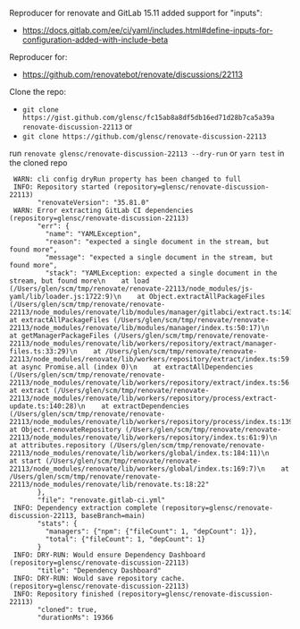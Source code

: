 Reproducer for renovate and GitLab 15.11  added support for "inputs":
- https://docs.gitlab.com/ee/ci/yaml/includes.html#define-inputs-for-configuration-added-with-include-beta

Reproducer for:
- https://github.com/renovatebot/renovate/discussions/22113

Clone the repo:
- `git clone https://gist.github.com/glensc/fc15ab8a8df5db16ed71d28b7ca5a39a renovate-discussion-22113`
or
- `git clone https://github.com/glensc/renovate-discussion-22113`

run `renovate glensc/renovate-discussion-22113 --dry-run` or `yarn test` in the cloned repo

```
 WARN: cli config dryRun property has been changed to full
 INFO: Repository started (repository=glensc/renovate-discussion-22113)
       "renovateVersion": "35.81.0"
 WARN: Error extracting GitLab CI dependencies (repository=glensc/renovate-discussion-22113)
       "err": {
         "name": "YAMLException",
         "reason": "expected a single document in the stream, but found more",
         "message": "expected a single document in the stream, but found more",
         "stack": "YAMLException: expected a single document in the stream, but found more\n    at load (/Users/glen/scm/tmp/renovate/renovate-22113/node_modules/js-yaml/lib/loader.js:1722:9)\n    at Object.extractAllPackageFiles (/Users/glen/scm/tmp/renovate/renovate-22113/node_modules/renovate/lib/modules/manager/gitlabci/extract.ts:143:17)\n    at extractAllPackageFiles (/Users/glen/scm/tmp/renovate/renovate-22113/node_modules/renovate/lib/modules/manager/index.ts:50:17)\n    at getManagerPackageFiles (/Users/glen/scm/tmp/renovate/renovate-22113/node_modules/renovate/lib/workers/repository/extract/manager-files.ts:33:29)\n    at /Users/glen/scm/tmp/renovate/renovate-22113/node_modules/renovate/lib/workers/repository/extract/index.ts:59:28\n    at async Promise.all (index 0)\n    at extractAllDependencies (/Users/glen/scm/tmp/renovate/renovate-22113/node_modules/renovate/lib/workers/repository/extract/index.ts:56:26)\n    at extract (/Users/glen/scm/tmp/renovate/renovate-22113/node_modules/renovate/lib/workers/repository/process/extract-update.ts:140:28)\n    at extractDependencies (/Users/glen/scm/tmp/renovate/renovate-22113/node_modules/renovate/lib/workers/repository/process/index.ts:139:26)\n    at Object.renovateRepository (/Users/glen/scm/tmp/renovate/renovate-22113/node_modules/renovate/lib/workers/repository/index.ts:61:9)\n    at attributes.repository (/Users/glen/scm/tmp/renovate/renovate-22113/node_modules/renovate/lib/workers/global/index.ts:184:11)\n    at start (/Users/glen/scm/tmp/renovate/renovate-22113/node_modules/renovate/lib/workers/global/index.ts:169:7)\n    at /Users/glen/scm/tmp/renovate/renovate-22113/node_modules/renovate/lib/renovate.ts:18:22"
       },
       "file": "renovate.gitlab-ci.yml"
 INFO: Dependency extraction complete (repository=glensc/renovate-discussion-22113, baseBranch=main)
       "stats": {
         "managers": {"npm": {"fileCount": 1, "depCount": 1}},
         "total": {"fileCount": 1, "depCount": 1}
       }
 INFO: DRY-RUN: Would ensure Dependency Dashboard (repository=glensc/renovate-discussion-22113)
       "title": "Dependency Dashboard"
 INFO: DRY-RUN: Would save repository cache. (repository=glensc/renovate-discussion-22113)
 INFO: Repository finished (repository=glensc/renovate-discussion-22113)
       "cloned": true,
       "durationMs": 19366
```
